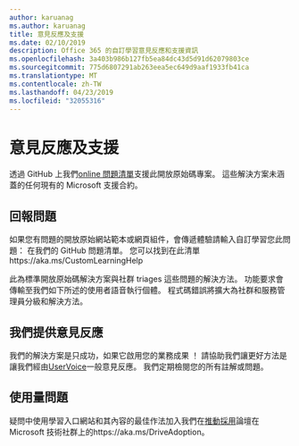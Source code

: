 ```yaml
---
author: karuanag
ms.author: karuanag
title: 意見反應及支援
ms.date: 02/10/2019
description: Office 365 的自訂學習意見反應和支援資訊
ms.openlocfilehash: 3a403b986b127fb5ea84dc43d5d91d62079803ce
ms.sourcegitcommit: 775d6807291ab263eea5ec649d9aaf1933fb41ca
ms.translationtype: MT
ms.contentlocale: zh-TW
ms.lasthandoff: 04/23/2019
ms.locfileid: "32055316"
---
```

# <a name="feedback-and-support"></a>意見反應及支援

透過 GitHub 上我們[online 問題清單](https://aka.ms/CustomLearningHelp)支援此開放原始碼專案。 這些解決方案未涵蓋的任何現有的 Microsoft 支援合約。  

## <a name="report-issues"></a>回報問題

如果您有問題的開放原始網站範本或網頁組件，會傳遞體驗請輸入自訂學習您此問題： 在我們的 GitHub 問題清單。  您可以找到在此清單https://aka.ms/CustomLearningHelp  

此為標準開放原始碼解決方案與社群 triages 這些問題的解決方法。  功能要求會傳輸至我們如下所述的使用者語音執行個體。  程式碼錯誤將擴大為社群和服務管理員分級和解決方法。  

## <a name="provide-us-feedback"></a>我們提供意見反應

我們的解決方案是只成功，如果它啟用您的業務成果 ！  請協助我們讓更好方法是讓我們經由[UserVoice](https://microsoftteams.uservoice.com/forums/913429-learning-solutions)一般意見反應。  我們定期檢閱您的所有註解或問題。

## <a name="usage-questions"></a>使用量問題

疑問中使用學習入口網站和其內容的最佳作法加入我們在[推動採用](https://aka.ms/DriveAdoption)論壇在 Microsoft 技術社群上的https://aka.ms/DriveAdoption。 

